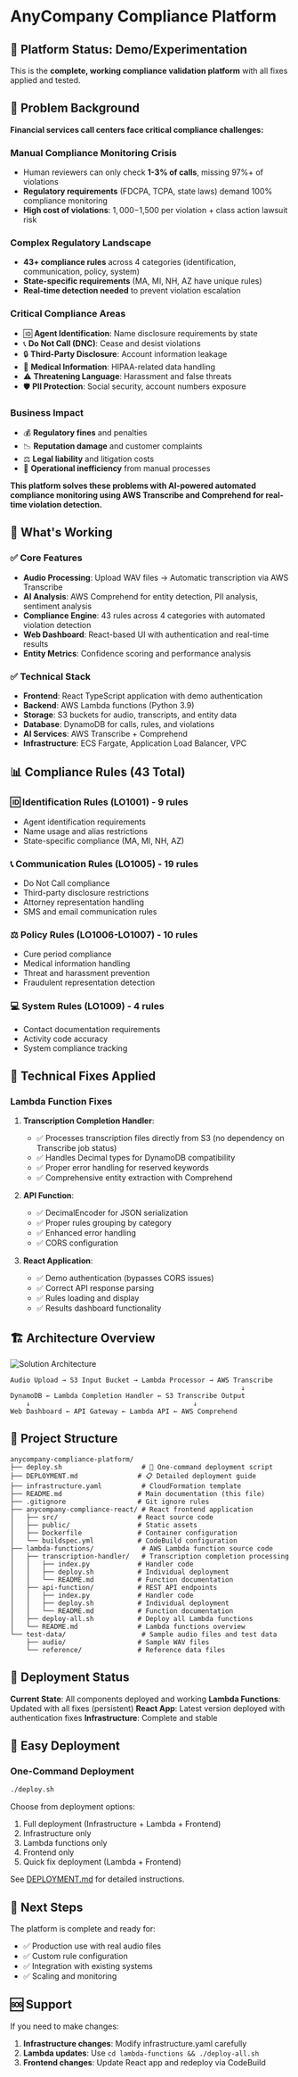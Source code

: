 # AnyCompany Compliance Platform

## 🎯 Platform Status: Demo/Experimentation

This is the **complete, working compliance validation platform** with all fixes applied and tested.

## 🚨 Problem Background

**Financial services call centers face critical compliance challenges:**

### Manual Compliance Monitoring Crisis
- Human reviewers can only check **1-3% of calls**, missing 97%+ of violations
- **Regulatory requirements** (FDCPA, TCPA, state laws) demand 100% compliance monitoring
- **High cost of violations**: $1,000-$1,500 per violation + class action lawsuit risk

### Complex Regulatory Landscape
- **43+ compliance rules** across 4 categories (identification, communication, policy, system)
- **State-specific requirements** (MA, MI, NH, AZ have unique rules)
- **Real-time detection needed** to prevent violation escalation

### Critical Compliance Areas
- 🆔 **Agent Identification**: Name disclosure requirements by state
- 📞 **Do Not Call (DNC)**: Cease and desist violations
- 🔒 **Third-Party Disclosure**: Account information leakage
- 🏥 **Medical Information**: HIPAA-related data handling
- ⚠️ **Threatening Language**: Harassment and false threats
- 🛡️ **PII Protection**: Social security, account numbers exposure

### Business Impact
- 💰 **Regulatory fines** and penalties
- 📉 **Reputation damage** and customer complaints
- ⚖️ **Legal liability** and litigation costs
- 🔄 **Operational inefficiency** from manual processes

**This platform solves these problems with AI-powered automated compliance monitoring using AWS Transcribe and Comprehend for real-time violation detection.**

## 🚀 What's Working

### ✅ Core Features
- **Audio Processing**: Upload WAV files → Automatic transcription via AWS Transcribe
- **AI Analysis**: AWS Comprehend for entity detection, PII analysis, sentiment analysis
- **Compliance Engine**: 43 rules across 4 categories with automated violation detection
- **Web Dashboard**: React-based UI with authentication and real-time results
- **Entity Metrics**: Confidence scoring and performance analysis

### ✅ Technical Stack
- **Frontend**: React TypeScript application with demo authentication
- **Backend**: AWS Lambda functions (Python 3.9)
- **Storage**: S3 buckets for audio, transcripts, and entity data
- **Database**: DynamoDB for calls, rules, and violations
- **AI Services**: AWS Transcribe + Comprehend
- **Infrastructure**: ECS Fargate, Application Load Balancer, VPC

## 📊 Compliance Rules (43 Total)

### 🆔 Identification Rules (LO1001) - 9 rules
- Agent identification requirements
- Name usage and alias restrictions
- State-specific compliance (MA, MI, NH, AZ)

### 📞 Communication Rules (LO1005) - 19 rules  
- Do Not Call compliance
- Third-party disclosure restrictions
- Attorney representation handling
- SMS and email communication rules

### ⚖️ Policy Rules (LO1006-LO1007) - 10 rules
- Cure period compliance
- Medical information handling
- Threat and harassment prevention
- Fraudulent representation detection

### 💻 System Rules (LO1009) - 4 rules
- Contact documentation requirements
- Activity code accuracy
- System compliance tracking

## 🔧 Technical Fixes Applied

### Lambda Function Fixes
1. **Transcription Completion Handler**:
   - ✅ Processes transcription files directly from S3 (no dependency on Transcribe job status)
   - ✅ Handles Decimal types for DynamoDB compatibility
   - ✅ Proper error handling for reserved keywords
   - ✅ Comprehensive entity extraction with Comprehend

2. **API Function**:
   - ✅ DecimalEncoder for JSON serialization
   - ✅ Proper rules grouping by category
   - ✅ Enhanced error handling
   - ✅ CORS configuration

3. **React Application**:
   - ✅ Demo authentication (bypasses CORS issues)
   - ✅ Correct API response parsing
   - ✅ Rules loading and display
   - ✅ Results dashboard functionality

## 🏗️ Architecture Overview

![Solution Architecture](solution-architecture.png)

```
Audio Upload → S3 Input Bucket → Lambda Processor → AWS Transcribe
                                                          ↓
DynamoDB ← Lambda Completion Handler ← S3 Transcribe Output
    ↓                                         ↓
Web Dashboard ← API Gateway ← Lambda API ← AWS Comprehend
```

## 📁 Project Structure

```
anycompany-compliance-platform/
├── deploy.sh                    # 🚀 One-command deployment script
├── DEPLOYMENT.md               # 📋 Detailed deployment guide
├── infrastructure.yaml          # CloudFormation template
├── README.md                   # Main documentation (this file)
├── .gitignore                  # Git ignore rules
├── anycompany-compliance-react/ # React frontend application
│   ├── src/                    # React source code
│   ├── public/                 # Static assets
│   ├── Dockerfile              # Container configuration
│   └── buildspec.yml           # CodeBuild configuration
├── lambda-functions/            # AWS Lambda function source code
│   ├── transcription-handler/   # Transcription completion processing
│   │   ├── index.py            # Handler code
│   │   ├── deploy.sh           # Individual deployment
│   │   └── README.md           # Function documentation
│   ├── api-function/           # REST API endpoints
│   │   ├── index.py            # Handler code
│   │   ├── deploy.sh           # Individual deployment
│   │   └── README.md           # Function documentation
│   ├── deploy-all.sh           # Deploy all Lambda functions
│   └── README.md               # Lambda functions overview
└── test-data/                   # Sample audio files and test data
    ├── audio/                  # Sample WAV files
    └── reference/              # Reference data files
```

## 🔄 Deployment Status

**Current State**: All components deployed and working
**Lambda Functions**: Updated with all fixes (persistent)
**React App**: Latest version deployed with authentication fixes
**Infrastructure**: Complete and stable

## 🚀 Easy Deployment

### One-Command Deployment
```bash
./deploy.sh
```

Choose from deployment options:
1. Full deployment (Infrastructure + Lambda + Frontend)
2. Infrastructure only
3. Lambda functions only  
4. Frontend only
5. Quick fix deployment (Lambda + Frontend)

See [DEPLOYMENT.md](DEPLOYMENT.md) for detailed instructions.

## 🎯 Next Steps

The platform is complete and ready for:
- ✅ Production use with real audio files
- ✅ Custom rule configuration
- ✅ Integration with existing systems
- ✅ Scaling and monitoring

## 🆘 Support

If you need to make changes:
1. **Infrastructure changes**: Modify infrastructure.yaml carefully
2. **Lambda updates**: Use `cd lambda-functions && ./deploy-all.sh`
3. **Frontend changes**: Update React app and redeploy via CodeBuild

